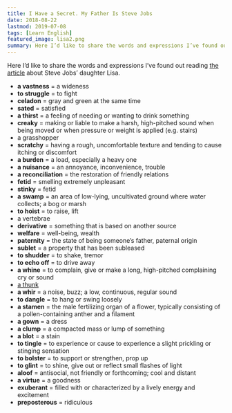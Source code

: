 ```yaml
---
title: I Have a Secret. My Father Is Steve Jobs
date: 2018-08-22
lastmod: 2019-07-08
tags: [Learn English]
featured_image: lisa2.png
summary: Here I’d like to share the words and expressions I’ve found out reading the article about Steve Jobs’ daughter Lisa.
---
```


Here I’d like to share the words and expressions I’ve found out reading [the article](//www.vanityfair.com/news/2018/08/lisa-brennan-jobs-small-fry-steve-jobs-daughter) about Steve Jobs’ daughter Lisa.

- **a vastness** = a wideness
- **to struggle** = to fight
- **celadon** = gray and green at the same time
- **sated** = satisfied
- **a thirst** = a feeling of needing or wanting to drink something
- **creaky** = making or liable to make a harsh, high-pitched sound when being moved or when pressure or weight is applied (e.g. stairs)
- a grasshopper
- **scratchy** = having a rough, uncomfortable texture and tending to cause itching or discomfort
- **a burden** = a load, especially a heavy one
- **a nuisance** = an annoyance, inconvenience, trouble
- **a reconciliation** = the restoration of friendly relations
- **fetid** = smelling extremely unpleasant
- **stinky** = fetid
- **a swamp** = an area of low-lying, uncultivated ground where water collects; a bog or marsh
- **to hoist** = to raise, lift
- a vertebrae
- **derivative** = something that is based on another source
- **welfare** = well-being, wealth
- **paternity** = the state of being someone’s father, paternal origin
- **sublet** = a property that has been subleased
- **to shudder** = to shake, tremor
- **to echo off** = to drive away
- **a whine** = to complain, give or make a long, high-pitched complaining cry or sound
- [a thunk](//en.wikipedia.org/wiki/Thunk)
- **a whir** = a noise, buzz; a low, continuous, regular sound
- **to dangle** = to hang or swing loosely
- **a stamen** = the male fertilizing organ of a flower, typically consisting of a pollen-containing anther and a filament
- **a gown** = a dress
- **a clump** = a compacted mass or lump of something
- **a blot** = a stain
- **to tingle** = to experience or cause to experience a slight prickling or stinging sensation
- **to bolster** = to support or strengthen, prop up
- **to glint** = to shine, give out or reflect small flashes of light
- **aloof** = antisocial, not friendly or forthcoming; cool and distant
- **a virtue** = a goodness
- **exuberant** = filled with or characterized by a lively energy and excitement
- **preposterous** = ridiculous
